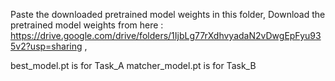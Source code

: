 Paste the downloaded pretrained model weights in this folder,
Download the pretrained model weights from here : https://drive.google.com/drive/folders/1IjbLg77rXdhvyadaN2vDwgEpFyu935v2?usp=sharing ,


best_model.pt is for Task_A
matcher_model.pt is for Task_B
